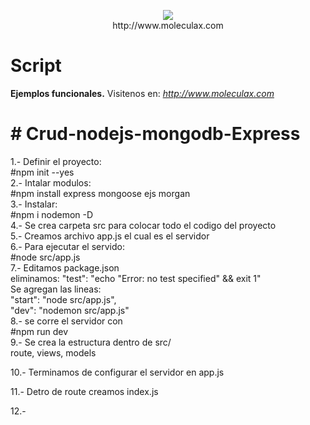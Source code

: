 <p align="center"><a href="http://eureka.com.ve/"><img src="https://1.bp.blogspot.com/-Qtv4TDe3LcI/Wykpyuf9k2I/AAAAAAAADQs/V0-HwUHc0XcxYGcfPnB2ZcdOGCjsKt1hACLcBGAs/s320/Bdeureka-big.png"></a><br>http://www.moleculax.com</p>



# Script 
<b>Ejemplos funcionales.</b>
Visitenos en:<i> http://www.moleculax.com</i>

<h1># Crud-nodejs-mongodb-Express</h1>

1.- Definir el proyecto:<br>
#npm init --yes<br>
2.- Intalar modulos: <br>
#npm install express mongoose  ejs  morgan<br>
3.- Instalar:<br>
#npm i nodemon -D<br>
4.- Se crea carpeta src para colocar todo el codigo del proyecto<br>
5.- Creamos archivo app.js el cual es el servidor<br>
6.- Para ejecutar el servido:<br>
#node src/app.js<br>
7.- Editamos package.json<br>
eliminamos: "test": "echo \"Error: no test specified\" && exit 1"<br>
Se agregan las lineas:<br>
 	"start": "node src/app.js",<br>
  	"dev": "nodemon src/app.js" <br>
8.- se corre el servidor con<br>
#npm run dev<br>
9.- Se crea la estructura dentro de src/<br>
route, views, models<br>

10.- Terminamos de configurar el servidor en app.js<br>

11.- Detro de route creamos index.js<br>

12.- 
